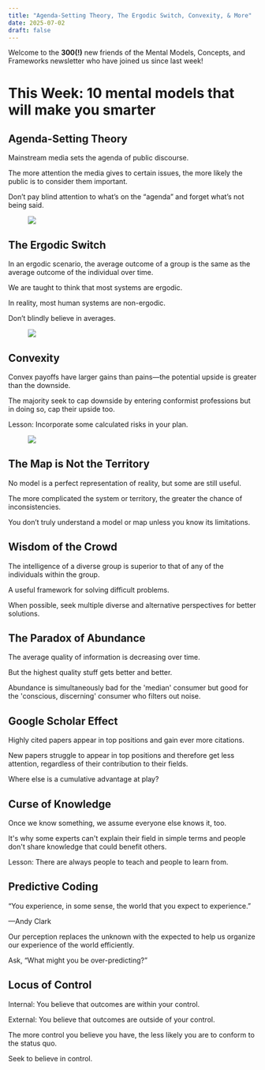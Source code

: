 ```yaml
---
title: "Agenda-Setting Theory, The Ergodic Switch, Convexity, & More"
date: 2025-07-02
draft: false
---
```


<p id="">Welcome to the <strong id="">300(!)</strong> new friends of the Mental Models, Concepts, and Frameworks newsletter who have joined us since last week!</p><h1 id="">This Week: 10 mental models that will make you smarter</h1><h2 id="">Agenda-Setting Theory</h2><p id="">Mainstream media sets the agenda of public discourse.</p><p id="">The more attention the media gives to certain issues, the more likely the public is to consider them important.</p><p id="">Don’t pay blind attention to what’s on the “agenda” and forget what’s not being said.</p><figure class="w-richtext-figure-type-image w-richtext-align-center" data-rt-type="image" data-rt-align="center"><div><img src="https://uploads-ssl.webflow.com/63fd511e232de229bfe66c52/640faa16d125056a716f60f0_image.jpeg" id="" width="auto" height="auto" loading="auto"></div></figure><h2 id="">The Ergodic Switch</h2><p id="">In an ergodic scenario, the average outcome of a group is the same as the average outcome of the individual over time.</p><p id="">We are taught to think that most systems are ergodic.</p><p id="">In reality, most human systems are non-ergodic.</p><p id="">Don’t blindly believe in averages.</p><figure class="w-richtext-figure-type-image w-richtext-align-center" data-rt-type="image" data-rt-align="center"><div><img src="https://uploads-ssl.webflow.com/63fd511e232de229bfe66c52/640fa72b44df3640f94ba6c1_image.jpeg" id="" width="auto" height="auto" loading="auto"></div></figure><h2 id="">Convexity</h2><p id="">Convex payoffs have larger gains than pains—the potential upside is greater than the downside.</p><p id="">The majority seek to cap downside by entering conformist professions but in doing so, cap their upside too.</p><p id="">Lesson: Incorporate some calculated risks in your plan.</p><figure class="w-richtext-figure-type-image w-richtext-align-center" data-rt-type="image" data-rt-align="center"><div><img src="https://uploads-ssl.webflow.com/63fd511e232de229bfe66c52/640faa16cfbab5d6879c26be_image.png" id="" width="auto" height="auto" loading="auto"></div></figure><h2 id="">The Map is Not the Territory</h2><p id="">No model is a perfect representation of reality, but some are still useful.</p><p id="">The more complicated the system or territory, the greater the chance of inconsistencies.</p><p id="">You don’t truly understand a model or map unless you know its limitations.</p><h2 id="">Wisdom of the Crowd</h2><p id="">The intelligence of a diverse group is superior to that of any of the individuals within the group.</p><p id="">A useful framework for solving difficult problems.</p><p id="">When possible, seek multiple diverse and alternative perspectives for better solutions.</p><h2 id="">The Paradox of Abundance</h2><p id="">The average quality of information is decreasing over time.</p><p id="">But the highest quality stuff gets better and better.</p><p id="">Abundance is simultaneously bad for the 'median' consumer but good for the 'conscious, discerning' consumer who filters out noise.</p><h2 id="">Google Scholar Effect</h2><p id="">Highly cited papers appear in top positions and gain ever more citations.</p><p id="">New papers struggle to appear in top positions and therefore get less attention, regardless of their contribution to their fields.</p><p id="">Where else is a cumulative advantage at play?</p><h2 id="">Curse of Knowledge</h2><p id="">Once we know something, we assume everyone else knows it, too.</p><p id="">It's why some experts can't explain their field in simple terms and people don't share knowledge that could benefit others.</p><p id="">Lesson: There are always people to teach and people to learn from.</p><h2 id="">Predictive Coding</h2><p id="">“You experience, in some sense, the world that you expect to experience.”</p><p id="">—Andy Clark</p><p id="">Our perception replaces the unknown with the expected to help us organize our experience of the world efficiently.</p><p id="">Ask, “What might you be over-predicting?”</p><h2 id="">Locus of Control</h2><p id="">Internal: You believe that outcomes are within your control.</p><p id="">External: You believe that outcomes are outside of your control.</p><p id="">The more control you believe you have, the less likely you are to conform to the status quo.</p><p id="">Seek to believe in control.</p><p>‍</p>